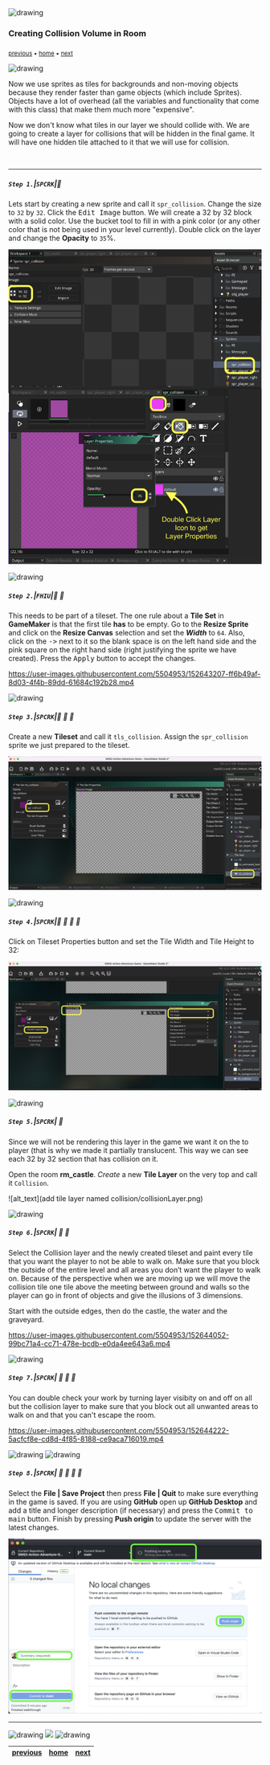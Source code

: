 <img src="https://via.placeholder.com/1000x4/45D7CA/45D7CA" alt="drawing" height="4px"/>

### Creating Collision Volume in Room

<sub>[previous](../player-anim/README.md#user-content-importing-player-animations) • [home](../README.md#user-content-gms2-ue4-space-rocks) • [next](../collision-check/README.md#user-content-four-corner-collision-check)</sub>

<img src="https://via.placeholder.com/1000x4/45D7CA/45D7CA" alt="drawing" height="4px"/>

Now we use sprites as tiles for backgrounds and non-moving objects because they render faster than game objects (which include Sprites). Objects have a lot of overhead (all the variables and functionality that come with this class) that make them much more &quot;expensive&quot;. 

Now we don't know what tiles in our layer we should collide with. We are going to create a layer for collisions that will be hidden in the final game. It will have one hidden tile attached to it that we will use for collision.  
    
<br>

---


##### `Step 1.`\|`SPCRK`|:small_blue_diamond:

Lets start by creating a new sprite and call it `spr_collision`. Change the size to `32` by `32`. Click the <kbd>Edit Image</kbd> button. We will create a 32 by 32 block with a solid color. Use the bucket tool to fill in with a pink color (or any other color that is not being used in your level currently). Double click on the layer and change the **Opacity** to `35`%.

![35% transparent pink collision sprite called spr_collision](images/sprCollision.png)

<img src="https://via.placeholder.com/500x2/45D7CA/45D7CA" alt="drawing" height="2px" alt = ""/>

##### `Step 2.`\|`FHIU`|:small_blue_diamond: :small_blue_diamond: 

This needs to be part of a tileset. The one rule about a **Tile Set** in **GameMaker** is that the first tile **has** to be empty. Go to the **Resize Sprite** and click on the **Resize Canvas** selection and set the ***Width*** to `64`. Also, click on the <kbd>-></kbd> next to it so the blank space is on the left hand side and the pink square on the right hand side (right justifying the sprite we have created). Press the <kbd>Apply</kbd> button to accept the changes.

https://user-images.githubusercontent.com/5504953/152643207-ff6b49af-8d03-4f4b-89dd-61684c192b28.mp4

<img src="https://via.placeholder.com/500x2/45D7CA/45D7CA" alt="drawing" height="2px" alt = ""/>

##### `Step 3.`\|`SPCRK`|:small_blue_diamond: :small_blue_diamond: :small_blue_diamond:

Create a new **Tileset** and call it `tls_collision`. Assign the `spr_collision` sprite we just prepared to the tileset.

![create tileset tls_collision and assign spr_collision](images/tlsCollision.png)

<img src="https://via.placeholder.com/500x2/45D7CA/45D7CA" alt="drawing" height="2px" alt = ""/>

##### `Step 4.`\|`SPCRK`|:small_blue_diamond: :small_blue_diamond: :small_blue_diamond: :small_blue_diamond:

Click on Tileset Properties button and set the Tile Width and Tile Height to 32:

![change tileset width and height ot 32](images/resizeTileset.png)

<img src="https://via.placeholder.com/500x2/45D7CA/45D7CA" alt="drawing" height="2px" alt = ""/>

##### `Step 5.`\|`SPCRK`| :small_orange_diamond:

Since we will not be rendering this layer in the game we want it on the to player (that is why we made it partially translucent.  This way we can see each 32 by 32 section that has collision on it.  

Open the room **rm_castle**. *Create* a new **Tile Layer** on the very top and call it `Collision`.

![alt_text](add tile layer named collision/collisionLayer.png)

<img src="https://via.placeholder.com/500x2/45D7CA/45D7CA" alt="drawing" height="2px" alt = ""/>

##### `Step 6.`\|`SPCRK`| :small_orange_diamond: :small_blue_diamond:

Select the Collision layer and the newly created tileset and paint every tile that you want the player to not be able to walk on. Make sure that you block the outside of the entire level and all areas you don’t want the player to walk on. Because of the perspective when we are moving up we will move the collision tile one tile above the meeting between ground and walls so the player can go in front of objects and give the illusions of 3 dimensions. 

Start with the outside edges, then do the castle, the water and the graveyard.

https://user-images.githubusercontent.com/5504953/152644052-99bc71a4-cc71-478e-bcdb-e0da4ee643a6.mp4

<img src="https://via.placeholder.com/500x2/45D7CA/45D7CA" alt="drawing" height="2px" alt = ""/>

##### `Step 7.`\|`SPCRK`| :small_orange_diamond: :small_blue_diamond: :small_blue_diamond:

You can double check your work by turning layer visibity on and off on all but the collision layer to make sure that you block out all unwanted areas to walk on and that you can't escape the room.

https://user-images.githubusercontent.com/5504953/152644222-5acfcf8e-cd8d-4f85-8188-ce9aca716019.mp4

<img src="https://via.placeholder.com/500x2/45D7CA/45D7CA" alt="drawing" height="2px" alt = ""/>

<img src="https://via.placeholder.com/500x2/45D7CA/45D7CA" alt="drawing" height="2px" alt = ""/>

##### `Step 8.`\|`SPCRK`| :small_orange_diamond: :small_blue_diamond: :small_blue_diamond: :small_blue_diamond:

Select the **File | Save Project** then press **File | Quit** to make sure everything in the game is saved. If you are using **GitHub** open up **GitHub Desktop** and add a title and longer description (if necessary) and press the <kbd>Commit to main</kbd> button. Finish by pressing **Push origin** to update the server with the latest changes.

![save commit and push to github](images/github.png)
___


<img src="https://via.placeholder.com/1000x4/dba81a/dba81a" alt="drawing" height="4px" alt = ""/>

<img src="https://via.placeholder.com/1000x100/45D7CA/000000/?text=Next Up - Collision Check">

<img src="https://via.placeholder.com/1000x4/dba81a/dba81a" alt="drawing" height="4px" alt = ""/>

| [previous](../player-anim/README.md#user-content-importing-player-animations)| [home](../README.md#user-content-gms2-ue4-space-rocks) | [next](../collision-check/README.md#user-content-four-corner-collision-check)|
|---|---|---|
